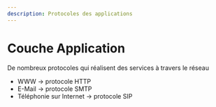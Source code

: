 ```yaml
---
description: Protocoles des applications
---
```


# Couche Application

De nombreux protocoles qui réalisent des services à travers le réseau 

* WWW → protocole HTTP
* E-Mail → protocole SMTP
* Téléphonie sur Internet → protocole SIP

